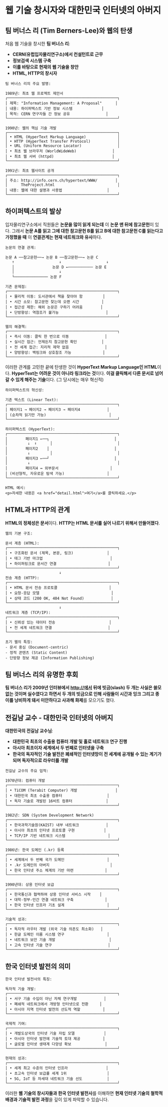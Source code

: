 
# 웹 기술 창시자와 대한민국 인터넷의 아버지

## 팀 버너스 리 (Tim Berners-Lee)와 웹의 탄생

처음 웹 기술을 창시한 **팀 버너스 리**:

- **CERN(유럽입자물리연구소)에서 컨설턴트로 근무**
- **정보검색 시스템 구축**
- **이를 바탕으로 현재의 웹 기술을 창안**
- **HTML, HTTP의 창시자**

```
팀 버너스 리의 주요 발명:

1989년: 최초 웹 프로젝트 제안서
┌─────────────────────────────────────────────────┐
│ 제목: "Information Management: A Proposal"      │
│ 내용: 하이퍼텍스트 기반 정보 시스템             │
│ 목적: CERN 연구자들 간 정보 공유                │
└─────────────────────────────────────────────────┘

1990년: 웹의 핵심 기술 개발
┌─────────────────────────────────────────────────┐
│ • HTML (HyperText Markup Language)              │
│ • HTTP (HyperText Transfer Protocol)            │
│ • URL (Uniform Resource Locator)                │
│ • 최초 웹 브라우저 (WorldWideWeb)                │
│ • 최초 웹 서버 (httpd)                          │
└─────────────────────────────────────────────────┘

1991년: 최초 웹사이트 공개
┌─────────────────────────────────────────────────┐
│ 주소: http://info.cern.ch/hypertext/WWW/        │
│      TheProject.html                            │
│ 내용: 웹에 대한 설명과 사용법                    │
└─────────────────────────────────────────────────┘
```

## 하이퍼텍스트의 발상

입자물리연구소에서 직원들은 **논문을 많이 읽게 되는데** 이 **논문 맨 뒤에 참고문헌**이 있다. 그래서 **논문 A를 읽고 그에 대한 참고문헌 B를 읽고 B에 대한 참고문헌 C를 읽는다고 가정했을 때** 이 **연결관계는 현재 네트워크와 유사**하다.

```
논문의 연결 관계:

논문 A ──참고문헌──→ 논문 B ──참고문헌──→ 논문 C
   ↑                    ↓                    ↓
   │                 논문 D ←─────────── 논문 E
   │                    ↓
   └─────────────── 논문 F

기존 문제점:
┌─────────────────────────────────────────────────┐
│ • 물리적 이동: 도서관에서 책을 찾아야 함         │
│ • 시간 소모: 참고문헌 찾는데 오랜 시간          │
│ • 접근성 제한: 해외 논문은 구하기 어려움        │
│ • 단방향성: 역참조가 불가능                     │
└─────────────────────────────────────────────────┘

웹의 해결책:
┌─────────────────────────────────────────────────┐
│ • 즉시 이동: 클릭 한 번으로 이동                │
│ • 실시간 접근: 언제든지 참고문헌 확인           │
│ • 전 세계 접근: 지리적 제약 없음                │
│ • 양방향성: 백링크와 상호참조 가능              │
└─────────────────────────────────────────────────┘
```

이러한 관계를 고민한 끝에 탄생한 것이 **HyperText Markup Language인 HTML**이다. **HyperText는 어려운 것이 아니라 링크라는 것**이다. **이걸 클릭해서 다른 문서로 넘어갈 수 있게 해주는 기술**이다. (그 당시에는 매우 혁신적)

```
하이퍼텍스트의 혁신성:

기존 텍스트 (Linear Text):
┌─────────────────────────────────────────────────┐
│ 페이지1 → 페이지2 → 페이지3 → 페이지4            │
│ (순차적 읽기만 가능)                            │
└─────────────────────────────────────────────────┘

하이퍼텍스트 (HyperText):
┌─────────────────────────────────────────────────┐
│        페이지1 ←──┐                             │
│         ↓  ↑      │                             │
│        페이지2    │                             │
│         ↓         │                             │
│        페이지3 ←──┘                             │
│         ↓                                       │
│        페이지4 ↔ 외부문서                       │
│ (비선형적, 자유로운 탐색 가능)                   │
└─────────────────────────────────────────────────┘

HTML 예시:
<p>자세한 내용은 <a href="detail.html">여기</a>를 클릭하세요.</p>
```

## HTML과 HTTP의 관계

**HTML의 정체성은 문서**이다. **HTTP는 HTML 문서를 실어 나르기 위해서 만들어졌다**.

```
웹의 기본 구조:

문서 계층 (HTML):
┌─────────────────────────────────────────────────┐
│ • 구조화된 문서 (제목, 본문, 링크)               │
│ • 태그 기반 마크업                              │
│ • 하이퍼링크로 문서간 연결                       │
└─────────────────────────────────────────────────┘
                        ↓
전송 계층 (HTTP):
┌─────────────────────────────────────────────────┐
│ • HTML 문서 전송 프로토콜                       │
│ • 요청-응답 모델                                │
│ • 상태 코드 (200 OK, 404 Not Found)            │
└─────────────────────────────────────────────────┘
                        ↓
네트워크 계층 (TCP/IP):
┌─────────────────────────────────────────────────┐
│ • 신뢰성 있는 데이터 전송                        │
│ • 전 세계 네트워크 연결                         │
└─────────────────────────────────────────────────┘

초기 웹의 특징:
- 문서 중심 (Document-centric)
- 정적 콘텐츠 (Static Content)  
- 단방향 정보 제공 (Information Publishing)
```

## 팀 버너스 리의 유명한 후회

**팀 버너스 리가 2009년 인터뷰에서 [http://에서](http://xn--2i4b19f/) 뒤에 빗금(slash) 두 개는 사실은 쓸모없는 것이며 실수였다고 하면서** **두 개의 빗금으로 인해 사람들이 시간과 잉크 그리고 종이를 낭비하게 돼서 미안하다고 사과해 화제**를 모으기도 했다.

## 전길남 교수 - 대한민국 인터넷의 아버지

**대한민국의 전길남 교수님**:

- **대한민국 최초의 수출용 컴퓨터 개발 및 홀로 네트워크 연구 진행**
- **아시아 최초이자 세계에서 두 번째로 인터넷을 구축**
- **한국의 독자적인 기술 발전은 폐쇄적인 인터넷망이 전 세계에 공개될 수 있는 계기가 되며 독자적으로 라우터를 개발**

```
전길남 교수의 주요 업적:

1970년대: 컴퓨터 개발
┌─────────────────────────────────────────────────┐
│ • TiCOM (Terabit Computer) 개발                 │
│ • 대한민국 최초 수출용 컴퓨터                    │
│ • 독자 기술로 개발된 16비트 컴퓨터               │
└─────────────────────────────────────────────────┘

1982년: SDN (System Development Network)
┌─────────────────────────────────────────────────┐
│ • 한국과학기술원(KAIST) 내부 네트워크            │
│ • 아시아 최초의 인터넷 프로토콜 구현             │
│ • TCP/IP 기반 네트워크 시스템                   │
└─────────────────────────────────────────────────┘

1986년: 한국 도메인 (.kr) 등록
┌─────────────────────────────────────────────────┐
│ • 세계에서 두 번째 국가 도메인                   │
│ • .kr 도메인의 아버지                           │
│ • 한국 인터넷 주소 체계의 기반 마련              │
└─────────────────────────────────────────────────┘

1990년대: 상용 인터넷 보급
┌─────────────────────────────────────────────────┐
│ • 한국통신과 협력하여 상용 인터넷 서비스 시작    │
│ • 대학-정부-민간 연결 네트워크 구축              │
│ • 한국 인터넷 인프라 기초 설계                   │
└─────────────────────────────────────────────────┘

기술적 성과:
┌─────────────────────────────────────────────────┐
│ • 독자적 라우터 개발 (외국 기술 의존도 최소화)   │
│ • 한글 도메인 이름 시스템 연구                   │
│ • 네트워크 보안 기술 개발                        │
│ • 고속 인터넷 기술 연구                         │
└─────────────────────────────────────────────────┘
```

## 한국 인터넷 발전의 의미

```
한국 인터넷 발전사의 특징:

독자적 기술 개발:
┌─────────────────────────────────────────────────┐
│ • 서구 기술 수입이 아닌 자체 연구개발            │
│ • 폐쇄적 네트워크에서 개방형 인터넷으로 전환     │
│ • 아시아 지역 인터넷 발전의 선도적 역할          │
└─────────────────────────────────────────────────┘

국제적 기여:
┌─────────────────────────────────────────────────┐
│ • 개발도상국의 인터넷 기술 자립 모델             │
│ • 아시아 인터넷 발전에 기술적 토대 제공          │
│ • 글로벌 인터넷 생태계 다양성 확보               │
└─────────────────────────────────────────────────┘

현재의 성과:
┌─────────────────────────────────────────────────┐
│ • 세계 최고 수준의 인터넷 인프라                 │
│ • 초고속 인터넷 보급률 세계 1위                  │
│ • 5G, IoT 등 차세대 네트워크 기술 선도           │
└─────────────────────────────────────────────────┘
```

이러한 **웹 기술의 창시자들과 한국 인터넷 발전사**를 이해하면 **현재 인터넷 기술의 철학적 배경과 기술적 발전 과정**을 깊이 있게 파악할 수 있습니다.